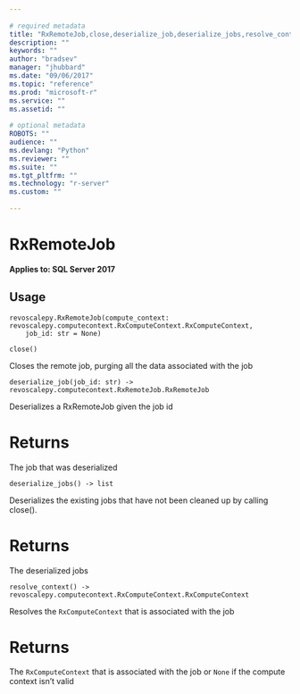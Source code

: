 ```yaml
--- 
 
# required metadata 
title: "RxRemoteJob,close,deserialize_job,deserialize_jobs,resolve_context: " 
description: "" 
keywords: "" 
author: "bradsev" 
manager: "jhubbard" 
ms.date: "09/06/2017" 
ms.topic: "reference" 
ms.prod: "microsoft-r" 
ms.service: "" 
ms.assetid: "" 
 
# optional metadata 
ROBOTS: "" 
audience: "" 
ms.devlang: "Python" 
ms.reviewer: "" 
ms.suite: "" 
ms.tgt_pltfrm: "" 
ms.technology: "r-server" 
ms.custom: "" 
 
---
```


# RxRemoteJob


**Applies to: SQL Server 2017**


## Usage



```
revoscalepy.RxRemoteJob(compute_context: revoscalepy.computecontext.RxComputeContext.RxComputeContext,
    job_id: str = None)
```





```
close()
```




Closes the remote job, purging all the data associated with the job



```
deserialize_job(job_id: str) -> revoscalepy.computecontext.RxRemoteJob.RxRemoteJob
```




Deserializes a RxRemoteJob given the job id


# Returns

The job that was deserialized



```
deserialize_jobs() -> list
```




Deserializes the existing jobs that have not been cleaned up by calling close().


# Returns

The deserialized jobs



```
resolve_context() -> revoscalepy.computecontext.RxComputeContext.RxComputeContext
```




Resolves the `RxComputeContext` that is associated with the job


# Returns

The `RxComputeContext` that is associated with the job or `None` if the compute context isn’t valid
